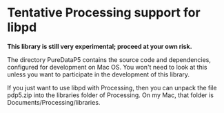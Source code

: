 # Tentative Processing support for libpd

**This library is still very experimental; proceed at your own risk.**

The directory PureDataP5 contains the source code and dependencies, configured
for development on Mac OS. You won't need to look at this unless you want to
participate in the development of this library.

If you just want to use libpd with Processing, then you can unpack the file
pdp5.zip into the libraries folder of Processing. On my Mac, that folder is
Documents/Processing/libraries.


